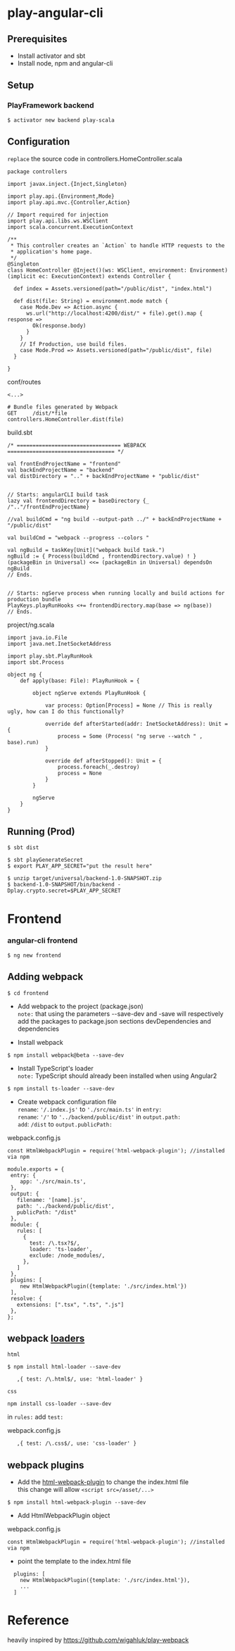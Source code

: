 # play-angular-cli


## Prerequisites

* Install activator and sbt
* Install node, npm and angular-cli

## Setup

### PlayFramework backend

```
$ activator new backend play-scala
```

## Configuration

`replace` the source code in controllers.HomeController.scala

```
package controllers

import javax.inject.{Inject,Singleton}

import play.api.{Environment,Mode}
import play.api.mvc.{Controller,Action}

// Import required for injection
import play.api.libs.ws.WSClient
import scala.concurrent.ExecutionContext

/**
 * This controller creates an `Action` to handle HTTP requests to the
 * application's home page.
 */
@Singleton
class HomeController @Inject()(ws: WSClient, environment: Environment)(implicit ec: ExecutionContext) extends Controller {

  def index = Assets.versioned(path="/public/dist", "index.html")

  def dist(file: String) = environment.mode match {
    case Mode.Dev => Action.async {
      ws.url("http://localhost:4200/dist/" + file).get().map { response =>
        Ok(response.body)
      }
    }
    // If Production, use build files.
    case Mode.Prod => Assets.versioned(path="/public/dist", file)
  }

}

```
conf/routes

```
<...>

# Bundle files generated by Webpack
GET     /dist/*file                 controllers.HomeController.dist(file)
```

build.sbt
```
/* ================================= WEBPACK ================================== */

val frontEndProjectName = "frontend"
val backEndProjectName = "backend"
val distDirectory = ".." + backEndProjectName + "public/dist"


// Starts: angularCLI build task
lazy val frontendDirectory = baseDirectory {_ /".."/frontEndProjectName}

//val buildCmd = "ng build --output-path ../" + backEndProjectName + "/public/dist"

val buildCmd = "webpack --progress --colors "

val ngBuild = taskKey[Unit]("webpack build task.")
ngBuild := { Process(buildCmd , frontendDirectory.value) ! }
(packageBin in Universal) <<= (packageBin in Universal) dependsOn ngBuild
// Ends.


// Starts: ngServe process when running locally and build actions for production bundle
PlayKeys.playRunHooks <+= frontendDirectory.map(base => ng(base))
// Ends.

```

project/ng.scala
```
import java.io.File
import java.net.InetSocketAddress

import play.sbt.PlayRunHook
import sbt.Process

object ng {
    def apply(base: File): PlayRunHook = {

        object ngServe extends PlayRunHook {

            var process: Option[Process] = None // This is really ugly, how can I do this functionally?

            override def afterStarted(addr: InetSocketAddress): Unit = {
                process = Some (Process( "ng serve --watch " , base).run)
            }

            override def afterStopped(): Unit = {
                process.foreach(_.destroy)
                process = None
            }
        }

        ngServe
    }
}
```

## Running (Prod)

```
$ sbt dist
```

```
$ sbt playGenerateSecret
$ export PLAY_APP_SECRET="put the result here"
```

```
$ unzip target/universal/backend-1.0-SNAPSHOT.zip
$ backend-1.0-SNAPSHOT/bin/backend -Dplay.crypto.secret=$PLAY_APP_SECRET
```

# Frontend

### angular-cli frontend
```
$ ng new frontend
```

## Adding webpack
```
$ cd frontend
```

* Add webpack to the project (package.json)  
  `note:` that using the parameters --save-dev and -save will respectively 
  add the packages to package.json sections devDependencies and dependencies

* Install webpack
```
$ npm install webpack@beta --save-dev 
```
* Install TypeScript's loader  
  `note:` TypeScript should already been installed when using Angular2
```
$ npm install ts-loader --save-dev 
```
* Create webpack configuration file   
   `rename`: `'/.index.js'` to `'./src/main.ts'` in `entry:`  
   `rename`: `'/'` to `'../backend/public/dist'` in `output.path:`  
   `add`: `/dist` to `output.publicPath:`

webpack.config.js
```
const HtmlWebpackPlugin = require('html-webpack-plugin'); //installed via npm

module.exports = {
 entry: {
    app: './src/main.ts',
 },
 output: {
   filename: '[name].js',
   path: '../backend/public/dist',
   publicPath: "/dist"
 },
 module: {
   rules: [
     {
       test: /\.tsx?$/,
       loader: 'ts-loader',
       exclude: /node_modules/,
     },
   ]
 },
 plugins: [
    new HtmlWebpackPlugin({template: './src/index.html'})
 ],
 resolve: {
   extensions: [".tsx", ".ts", ".js"]
 },
};
```

## webpack [loaders](https://webpack.js.org/concepts/loaders/)

`html`

```
$ npm install html-loader --save-dev
```

```
   ,{ test: /\.html$/, use: 'html-loader' }
```

`css`

```
npm install css-loader --save-dev 
```

in `rules:` add `test:`

webpack.config.js

```
   ,{ test: /\.css$/, use: 'css-loader' }
```



## webpack plugins

* Add the [html-webpack-plugin](https://webpack.js.org/concepts/plugins/#configuration) to change the index.html file  
  this change will allow `<script src=/asset/...>`

```
$ npm install html-webpack-plugin --save-dev
```
* Add HtmlWebpackPlugin object

webpack.config.js
```
const HtmlWebpackPlugin = require('html-webpack-plugin'); //installed via npm
```
* point the template to the index.html file  

```
  plugins: [
    new HtmlWebpackPlugin({template: './src/index.html'}),
    ...
  ]
```
# Reference
heavily inspired by https://github.com/wigahluk/play-webpack
